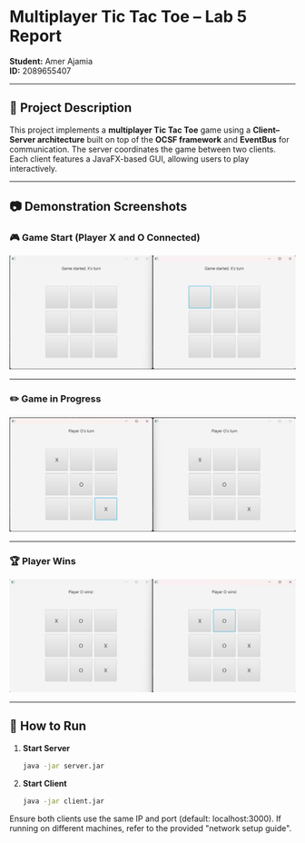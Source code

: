 # Multiplayer Tic Tac Toe – Lab 5 Report
**Student:** Amer Ajamia  
**ID:** 2089655407

---

## 📌 Project Description

This project implements a **multiplayer Tic Tac Toe** game using a **Client–Server architecture** built on top of the **OCSF framework** and **EventBus** for communication. The server coordinates the game between two clients. Each client features a JavaFX-based GUI, allowing users to play interactively.

---

## 📷 Demonstration Screenshots

### 🎮 Game Start (Player X and O Connected)
![Game Start](game_start.png)

---

### ✏️ Game in Progress
![Game Progress](game_progress.png)

---

### 🏆 Player Wins
![Game Win](game_win.png)

---

## 🧪 How to Run

1. **Start Server**
   ```bash
   java -jar server.jar
2. **Start Client**
   ```bash
   java -jar client.jar

Ensure both clients use the same IP and port (default: localhost:3000). If running on different machines, refer to the provided "network setup guide".